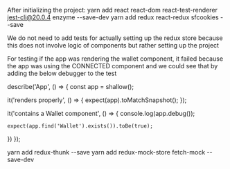 After initializing the project:
yarn add react react-dom react-test-renderer jest-cli@20.0.4 enzyme --save-dev
yarn add redux react-redux sfcookies --save

We do not need to add tests for actually setting up the redux store
because this does not involve logic of components but rather setting up the project

For testing if the app was rendering the wallet component, it failed because the app was using the CONNECTED component and we could see that by adding the below debugger to the test

describe('App', () => {
  const app = shallow(<App />);

  it('renders properly', () => {
    expect(app).toMatchSnapshot();
  });

  it('contains a Wallet component', () => {
    console.log(app.debug());

    expect(app.find('Wallet').exists()).toBe(true);
  })
});

yarn add redux-thunk --save
yarn add redux-mock-store fetch-mock --save-dev